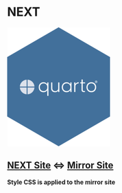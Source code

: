 # NEXT

![Quarto](https://github.com/watanabe3tipapa/next/blob/main/assets/quarto-logo.png)

## [NEXT Site](https://next.watanabe3ti.com/) <=> [Mirror Site](https://watanabe3tipapa.github.io/next/)

**Style CSS is applied to the mirror site**
